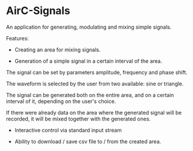 # AirC-Signals
An application for generating, modulating and mixing simple signals.

Features:  

- Creating an area for mixing signals. 

- Generation of a simple signal in a certain interval of the area. 

The signal can be set by parameters amplitude, frequency and phase shift. 

The waveform is selected by the user from two available: sine or triangle.  

The signal can be generated both on the entire area, and on a certain interval of it, depending on the user's choice. 

If there were already data on the area where the generated signal will be recorded, it will be mixed together with the generated ones.          

- Interactive control via standard input stream     

- Ability to download / save csv file to / from the created area.
